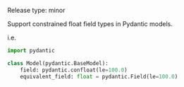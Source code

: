 Release type: minor

Support constrained float field types in Pydantic models.

i.e.

```python
import pydantic

class Model(pydantic.BaseModel):
    field: pydantic.confloat(le=100.0)
	equivalent_field: float = pydantic.Field(le=100.0)
```
